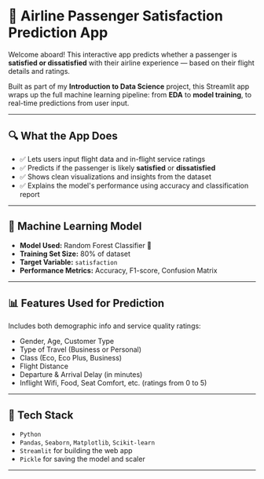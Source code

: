 # 🛫 Airline Passenger Satisfaction Prediction App

Welcome aboard! This interactive app predicts whether a passenger is **satisfied or dissatisfied** with their airline experience — based on their flight details and ratings.

Built as part of my **Introduction to Data Science** project, this Streamlit app wraps up the full machine learning pipeline: from **EDA** to **model training**, to real-time predictions from user input.

---

## 🔍 What the App Does

- ✅ Lets users input flight data and in-flight service ratings
- ✅ Predicts if the passenger is likely **satisfied** or **dissatisfied**
- ✅ Shows clean visualizations and insights from the dataset
- ✅ Explains the model's performance using accuracy and classification report

---

## 🧠 Machine Learning Model

- **Model Used:** Random Forest Classifier 🌲  
- **Training Set Size:** 80% of dataset  
- **Target Variable:** `satisfaction`  
- **Performance Metrics:** Accuracy, F1-score, Confusion Matrix

---

## 📊 Features Used for Prediction

Includes both demographic info and service quality ratings:

- Gender, Age, Customer Type
- Type of Travel (Business or Personal)
- Class (Eco, Eco Plus, Business)
- Flight Distance
- Departure & Arrival Delay (in minutes)
- Inflight Wifi, Food, Seat Comfort, etc. (ratings from 0 to 5)

---

## 🧰 Tech Stack

- `Python`
- `Pandas`, `Seaborn`, `Matplotlib`, `Scikit-learn`
- `Streamlit` for building the web app
- `Pickle` for saving the model and scaler

---

